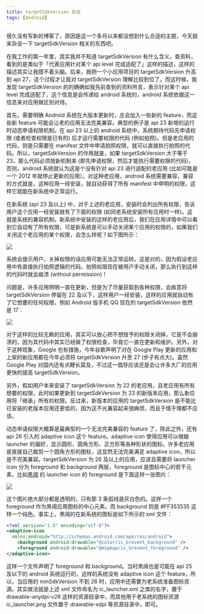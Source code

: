 ```yaml
---
title: targetSdkVersion 杂谈
tags: [Android]
---
```


很久没有写新的博客了，原因是这一个多月以来都没想到什么合适的主题，今天就来杂谈一下 targetSdkVersion 相关的东西吧。

在我工作的第一年里，其实我并不知道 targetSdkVersion 有什么含义，查资料，看到的是类似于「代表应用针对某个 api level 完成适配了」这样的描述，这样的描述其实让我摸不着头脑。后来，我把一个小应用项目的 targetSdkVersion 升高到 api 27，这个过程才让我对 targetSdkVersion 理解比较到位了。而这时候，我发现 targetSdkVersion 的的确确如我先前查到的资料所言，表示针对某个 api level 完成适配了，这个信息是会传递给 android 系统的，android 系统依据这一信息来对应用做区别对待。

首先，需要明确 Android 系统在大版本更新时，总会加入一些新的 feature，而这些新 feature 可能会让老的应用无法完美兼容。典型的例子是 api 23 新增的运行时动态申请权限机制。在 api 23 以上的 android 系统中，系统期待代码先申请权限 (或者检查权限是已有的) 后才运行需要权限的代码 (例如拍照)。但是老应用的代码，则是只需要在 manifest 文件中申请拍照权限，就可以直接执行拍照的代码。所以，targetSdkVersion 的作用就是，如果 targetSdkVersion 大于等于 23，那么代码必须按新机制来 (即先申请权限，然后才能执行需要权限的代码)，否则，android 系统就认为这是个没有针对 api 23 进行适配的老应用 (比如可能是一个 2012 年就停止更新的应用）。对这种老应用，android 系统需要兼容，兼容的方式就是，这种应用一经安装，就自动获得了所有 manifest 中申明的权限，这样它就能在新系统中正常运行。

在新系统 (api 23 及以上) 中，对于上述的老应用，安装时会列出所有权限，告诉用户这个应用一经安装就有了下面的权限 (如同老系统安装所有应用时一样)。这就是系统的兼容机制。新系统中安装的这样的老应用后，我们在应用详情中可以看到它自动有了所有权限，可是新系统是可以手动关闭某个应用的权限的，如果我们关闭这个老应用的某个权限，会怎么样呢？如下图所示：

![](https://tao93.top/images/2018/09/03/1535985225.png)

系统会提示用户，关掉权限的话应用可能无法正常运转。这是对的，因为假设老应用中有直接执行拍照逻辑的代码，拍照权限现在被用户手动关闭，那么执行到这样的代码时就会崩溃 (without permission)！

问题是，许多应用明明一直在更新，但是为了尽量获取到各种权限，会故意将 targetSdkVersion 停留在 22 及以下，这样用户一经安装，这样的应用就自动有了它想要的任何权限，例如 Android 版手机 QQ 现在的 targetSdkVersion 依然是 17：

![](https://tao93.top/images/2018/09/03/1535985675.png)

对于这样的比较无赖的应用，其实可以放心把不想授予的权限关闭掉，它是不会崩溃的，因为其代码中其实已经做了权限检查，毕竟它一直在更新和维护。另外，对于这种现象，Google 也有措施，今年谷歌声明了对在 Google Play 更新的应用和上架的新应用都在今年必须将 targetSdkVersion 升至 27 (步子有点大)。虽然 Google Play 对国内还有点鞭长莫及，不过这一倡导应该还是会让许多大厂的应用更快的提高 targetSdkVersion。

另外，假如用户本来安装了 targetSdkVersion 为 22 的老应用，且老应用有所有想要的权限，此时如果更新到 targetSdkVersion 为 23 的新版本应用，那么新应用将「继承」所有的权限。反过来，新版本的应用的 targetSdkVersion 是不能比已安装的老版本应用还更低的，因为这不光兼容起来很麻烦，而且于情于理都不应该。 

动态申请权限大概算是最典型的一个无法完美兼容的 feature 了，除此之外，还有 api 26 引入的 adaptive icon 这个 feature。adaptive icon 使得应用可以根据 launcher 的偏好，显示圆形、圆角方形、正方形等各种形状的图标。许多老应用是直接自己裁剪一个圆角方形的图标，这显然无法完美满足 adaptive icon，所以是不完美兼容。targetSdkVersion 为 26 及以上的应用，应该且需要将 launcher icon 分为 foreground 和 background 两层，foreground 是图标中心的若干元素，比如[黑阈](https://www.coolapk.com/apk/me.piebridge.brevent) 的 launcher icon 的 foreground 是下面这样一张图片：

![](https://tao93.top/images/2018/09/03/1535986448.png)

这个图片绝大部分都是透明的，只有那 3 条弧线是灰白色的。这样一个 foreground 作为黑阈应用图标的中心元素。而 background 则是 #FF353535 这样一个纯色。事实上，黑阈的在新系统的图标是如下所示的 xml 文件：

```xml
<?xml version="1.0" encoding="utf-8"?>
<adaptive-icon
  xmlns:android="http://schemas.android.com/apk/res/android">
    <background android:drawable="@color/ic_brevent_background" />
    <foreground android:drawable="@mipmap/ic_brevent_foreground" />
</adaptive-icon>
```

这样一个文件声明了 foreground 和 background。当时黑阈也是可能在 api 25 及以下的 android 系统运行的，这样的系统没有 adaptive icon 这个 feature，所以，当应用的 minSdkVersion 不到 26 时，应用中还需要为老系统准备图标资源。其实做法就是上述 xml 文件命名为 ic_launcher.xml 之类的名字，置于 drawable-anydpi-v26 这样的资源目录中，而其他用于老系统的图标资源 ic_launcher.png 文件置于 drawable-xdpi 等资源目录中，即可。

